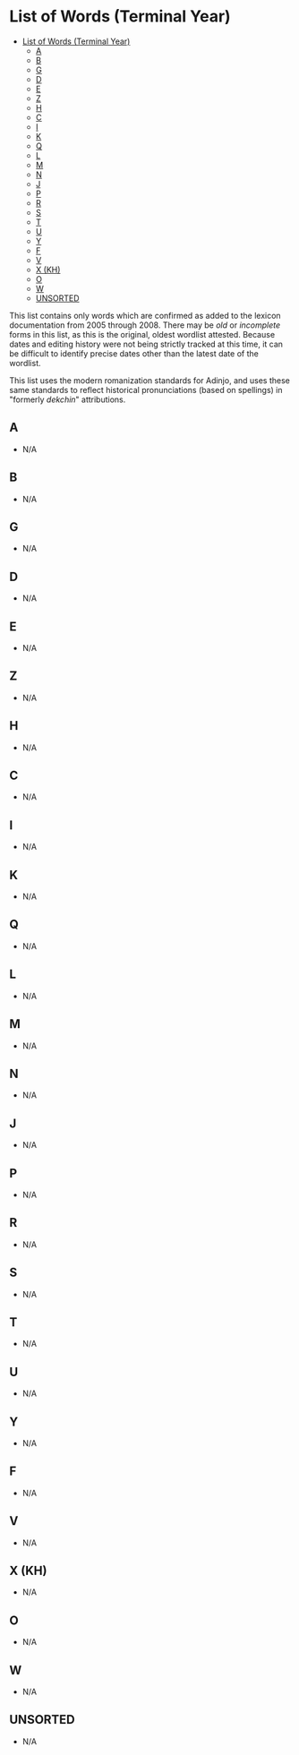 # List of Words (Terminal Year)

- [List of Words (Terminal Year)](#list-of-words-terminal-year)
  - [A](#a)
  - [B](#b)
  - [G](#g)
  - [D](#d)
  - [E](#e)
  - [Z](#z)
  - [H](#h)
  - [C](#c)
  - [I](#i)
  - [K](#k)
  - [Q](#q)
  - [L](#l)
  - [M](#m)
  - [N](#n)
  - [J](#j)
  - [P](#p)
  - [R](#r)
  - [S](#s)
  - [T](#t)
  - [U](#u)
  - [Y](#y)
  - [F](#f)
  - [V](#v)
  - [X (KH)](#x-kh)
  - [O](#o)
  - [W](#w)
  - [UNSORTED](#unsorted)

This list contains only words which are confirmed as added to the lexicon documentation from 2005 through 2008. There may be _old_ or _incomplete_ forms in this list, as this is the original, oldest wordlist attested. Because dates and editing history were not being strictly tracked at this time, it can be difficult to identify precise dates other than the latest date of the wordlist.

This list uses the modern romanization standards for Adinjo, and uses these same standards to reflect historical pronunciations (based on spellings) in "formerly _dekchin_" attributions.

## A

- N/A

## B

- N/A

## G

- N/A

## D

- N/A

## E

- N/A

## Z

- N/A

## H

- N/A

## C

- N/A

## I

- N/A

## K

- N/A

## Q

- N/A

## L

- N/A

## M

- N/A

## N

- N/A

## J

- N/A

## P

- N/A

## R

- N/A

## S

- N/A

## T

- N/A

## U

- N/A

## Y

- N/A

## F

- N/A

## V

- N/A

## X (KH)

- N/A

## O

- N/A

## W

- N/A

## UNSORTED

- N/A
